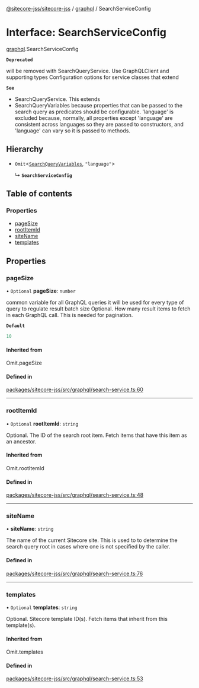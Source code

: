 [@sitecore-jss/sitecore-jss](../README.md) / [graphql](../modules/graphql.md) / SearchServiceConfig

# Interface: SearchServiceConfig

[graphql](../modules/graphql.md).SearchServiceConfig

**`Deprecated`**

will be removed with SearchQueryService. Use GraphQLClient and supporting types
Configuration options for service classes that extend

**`See`**

 - SearchQueryService.
This extends
 - SearchQueryVariables because properties that can be passed to the search query
as predicates should be configurable. 'language' is excluded because, normally, all properties
except 'language' are consistent across languages so they are passed to constructors, and
'language' can vary so it is passed to methods.

## Hierarchy

- `Omit`\<[`SearchQueryVariables`](graphql.SearchQueryVariables.md), ``"language"``\>

  ↳ **`SearchServiceConfig`**

## Table of contents

### Properties

- [pageSize](graphql.SearchServiceConfig.md#pagesize)
- [rootItemId](graphql.SearchServiceConfig.md#rootitemid)
- [siteName](graphql.SearchServiceConfig.md#sitename)
- [templates](graphql.SearchServiceConfig.md#templates)

## Properties

### pageSize

• `Optional` **pageSize**: `number`

common variable for all GraphQL queries
it will be used for every type of query to regulate result batch size
Optional. How many result items to fetch in each GraphQL call. This is needed for pagination.

**`Default`**

```ts
10
```

#### Inherited from

Omit.pageSize

#### Defined in

[packages/sitecore-jss/src/graphql/search-service.ts:60](https://github.com/Sitecore/jss/blob/50bb8b115/packages/sitecore-jss/src/graphql/search-service.ts#L60)

___

### rootItemId

• `Optional` **rootItemId**: `string`

Optional. The ID of the search root item. Fetch items that have this item as an ancestor.

#### Inherited from

Omit.rootItemId

#### Defined in

[packages/sitecore-jss/src/graphql/search-service.ts:48](https://github.com/Sitecore/jss/blob/50bb8b115/packages/sitecore-jss/src/graphql/search-service.ts#L48)

___

### siteName

• **siteName**: `string`

The name of the current Sitecore site. This is used to to determine the search query root
in cases where one is not specified by the caller.

#### Defined in

[packages/sitecore-jss/src/graphql/search-service.ts:76](https://github.com/Sitecore/jss/blob/50bb8b115/packages/sitecore-jss/src/graphql/search-service.ts#L76)

___

### templates

• `Optional` **templates**: `string`

Optional. Sitecore template ID(s). Fetch items that inherit from this template(s).

#### Inherited from

Omit.templates

#### Defined in

[packages/sitecore-jss/src/graphql/search-service.ts:53](https://github.com/Sitecore/jss/blob/50bb8b115/packages/sitecore-jss/src/graphql/search-service.ts#L53)
